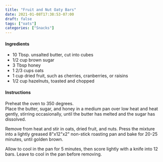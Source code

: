 ```yaml
---
title: "Fruit and Nut Oaty Bars"
date: 2021-01-08T17:38:53-07:00
draft: false
tags: ["oats"]
categories: ["Snacks"]
---
```


#### Ingredients
- 10 Tbsp. unsalted butter, cut into cubes
- 1/2 cup brown sugar
- 3 Tbsp honey
- 1 2/3 cups oats
- 1 cup dried fruit, such as cherries, cranberries, or raisins
- 1/2 cup hazelnuts, toasted and chopped

#### Instructions  
Preheat the oven to 350 degrees.  
Place the butter, sugar, and honey in a medium pan over low heat and heat gently, stirring occasionally, until the butter has melted and the sugar has dissolved.  

Remove from heat and stir in oats, dried fruit, and nuts.  Press the mixture into a lightly greased 8"x12"x2" non-stick roasting pan and bake for 20-25 minutes, until golden brown.  

Allow to cool in the pan for 5 minutes, then score lightly with a knife into 12 bars.  Leave to cool in the pan before removing.  
